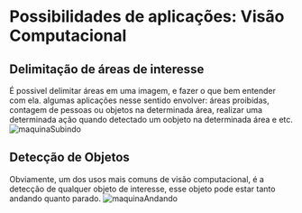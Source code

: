 # **Possibilidades de aplicações: Visão Computacional**

## **Delimitação de áreas de interesse**

É possivel delimitar áreas em uma imagem, e fazer o que bem entender com ela. algumas aplicações nesse sentido envolver: áreas proibidas, contagem de pessoas ou objetos na determinada área, realizar uma determinada ação quando detectado um oobjeto na determinada área e etc.
![maquinaSubindo](imagens/maquinaSubindo.gif)

## **Detecção de Objetos**

Obviamente, um dos usos mais comuns de visão computacional, é a detecção de qualquer objeto de interesse, esse objeto pode estar tanto andando quanto parado. 
![maquinaAndando](maquinaAndando.gif)
